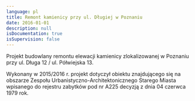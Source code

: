 ```yaml
---
language: pl
title: Remont kamienicy przy ul. Długiej w Poznaniu
date: 2016-01-01
description: null
isDocumentation: true
isSupervision: false
---
```


Projekt budowlany remontu elewacji kamienicy zlokalizowanej w Poznaniu przy ul. Długa 12 / ul. Półwiejska 13.

Wykonany w 2015/2016 r. projekt dotyczył obiektu znajdującego się na obszarze Zespołu  Urbanistyczno-Architektonicznego Starego Miasta wpisanego do rejestru zabytków pod nr A225 decyzją z dnia 04 czerwca 1979 rok.
